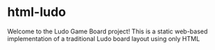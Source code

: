 # html-ludo
Welcome to the Ludo Game Board project! This is a static web-based implementation of a traditional Ludo board layout using only HTML 
